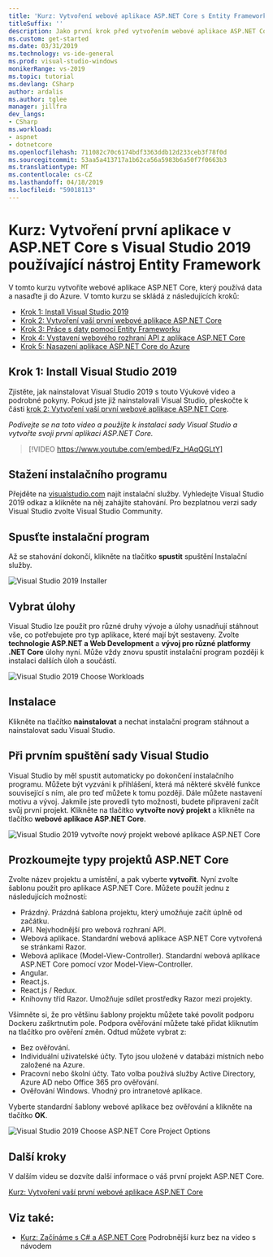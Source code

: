 ```yaml
---
title: 'Kurz: Vytvoření webové aplikace ASP.NET Core s Entity Framework a Visual Studio 2019'
titleSuffix: ''
description: Jako první krok před vytvořením webové aplikace ASP.NET Core zjistěte, jak nainstalovat Visual Studio 2019 s touto Výukové video a podrobné pokyny.
ms.custom: get-started
ms.date: 03/31/2019
ms.technology: vs-ide-general
ms.prod: visual-studio-windows
monikerRange: vs-2019
ms.topic: tutorial
ms.devlang: CSharp
author: ardalis
ms.author: tglee
manager: jillfra
dev_langs:
- CSharp
ms.workload:
- aspnet
- dotnetcore
ms.openlocfilehash: 711082c70c6174bdf3363ddb12d233ceb3f78f0d
ms.sourcegitcommit: 53aa5a413717a1b62ca56a5983b6a50f7f0663b3
ms.translationtype: MT
ms.contentlocale: cs-CZ
ms.lasthandoff: 04/18/2019
ms.locfileid: "59018113"
---
```

# <a name="tutorial-create-your-first-aspnet-core-app-using-entity-framework-with-visual-studio-2019"></a>Kurz: Vytvoření první aplikace v ASP.NET Core s Visual Studio 2019 používající nástroj Entity Framework

V tomto kurzu vytvoříte webové aplikace ASP.NET Core, který používá data a nasaďte ji do Azure. V tomto kurzu se skládá z následujících kroků:

- [Krok 1: Install Visual Studio 2019](#step-1-install-visual-studio-2019)
- [Krok 2: Vytvoření vaší první webové aplikace ASP.NET Core](tutorial-aspnet-core-ef-step-02.md)
- [Krok 3: Práce s daty pomocí Entity Frameworku](tutorial-aspnet-core-ef-step-03.md)
- [Krok 4: Vystavení webového rozhraní API z aplikace ASP.NET Core](tutorial-aspnet-core-ef-step-04.md)
- [Krok 5: Nasazení aplikace ASP.NET Core do Azure](tutorial-aspnet-core-ef-step-05.md)

## <a name="step-1-install-visual-studio-2019"></a>Krok 1: Install Visual Studio 2019

Zjistěte, jak nainstalovat Visual Studio 2019 s touto Výukové video a podrobné pokyny. Pokud jste již nainstalovali Visual Studio, přeskočte k části [krok 2: Vytvoření vaší první webové aplikace ASP.NET Core](tutorial-aspnet-core-ef-step-02.md).

_Podívejte se na toto video a použijte k instalaci sady Visual Studio a vytvořte svoji první aplikaci ASP.NET Core._

> [!VIDEO https://www.youtube.com/embed/Fz_HAqQGLtY]

## <a name="download-the-installer"></a>Stažení instalačního programu

Přejděte na [visualstudio.com](https://visualstudio.com) najít instalační služby. Vyhledejte Visual Studio 2019 odkaz a klikněte na něj zahájíte stahování. Pro bezplatnou verzi sady Visual Studio zvolte Visual Studio Community.

## <a name="start-the-installer"></a>Spusťte instalační program

Až se stahování dokončí, klikněte na tlačítko **spustit** spuštění Instalační služby.

![Visual Studio 2019 Installer](media/vs-2019/vs2019-installer.png)

## <a name="choose-workloads"></a>Vybrat úlohy

Visual Studio lze použít pro různé druhy vývoje a úlohy usnadňují stáhnout vše, co potřebujete pro typ aplikace, které mají být sestaveny. Zvolte **technologie ASP.NET a Web Development** a **vývoj pro různé platformy .NET Core** úlohy nyní. Může vždy znovu spustit instalační program později k instalaci dalších úloh a součástí.

![Visual Studio 2019 Choose Workloads](media/vs-2019/vs2019-choose-workloads.png)

## <a name="install"></a>Instalace

Klikněte na tlačítko **nainstalovat** a nechat instalační program stáhnout a nainstalovat sadu Visual Studio.

## <a name="run-visual-studio-for-the-first-time"></a>Při prvním spuštění sady Visual Studio

Visual Studio by měl spustit automaticky po dokončení instalačního programu. Můžete být vyzváni k přihlášení, která má některé skvělé funkce související s ním, ale pro teď můžete k tomu později. Dále můžete nastavení motivu a vývoj. Jakmile jste provedli tyto možnosti, budete připravení začít svůj první projekt. Klikněte na tlačítko **vytvořte nový projekt** a klikněte na tlačítko **webové aplikace ASP.NET Core**.

![Visual Studio 2019 vytvořte nový projekt webové aplikace ASP.NET Core](media/vs-2019/vs2019-create-new-project.png)

## <a name="explore-aspnet-core-project-types"></a>Prozkoumejte typy projektů ASP.NET Core

Zvolte název projektu a umístění, a pak vyberte **vytvořit**. Nyní zvolte šablonu použít pro aplikace ASP.NET Core. Můžete použít jednu z následujících možností:

- Prázdný. Prázdná šablona projektu, který umožňuje začít úplně od začátku.
- API. Nejvhodnější pro webová rozhraní API.
- Webová aplikace. Standardní webová aplikace ASP.NET Core vytvořená se stránkami Razor.
- Webová aplikace (Model-View-Controller). Standardní webová aplikace ASP.NET Core pomocí vzor Model-View-Controller.
- Angular.
- React.js.
- React.js / Redux.
- Knihovny tříd Razor. Umožňuje sdílet prostředky Razor mezi projekty.

Všimněte si, že pro většinu šablony projektu můžete také povolit podporu Dockeru zaškrtnutím pole. Podpora ověřování můžete také přidat kliknutím na tlačítko pro ověření změn. Odtud můžete vybrat z:

- Bez ověřování.
- Individuální uživatelské účty. Tyto jsou uložené v databázi místních nebo založené na Azure.
- Pracovní nebo školní účty. Tato volba používá služby Active Directory, Azure AD nebo Office 365 pro ověřování.
- Ověřování Windows. Vhodný pro intranetové aplikace.

Vyberte standardní šablony webové aplikace bez ověřování a klikněte na tlačítko **OK**.

![Visual Studio 2019 Choose ASP.NET Core Project Options](media/vs-2019/vs2019-choose-aspnetcore-project.png)

## <a name="next-steps"></a>Další kroky

V dalším videu se dozvíte další informace o váš první projekt ASP.NET Core.

[Kurz: Vytvoření vaší první webové aplikace ASP.NET Core](tutorial-aspnet-core-ef-step-02.md)

## <a name="see-also"></a>Viz také:

- [Kurz: Začínáme s C# a ASP.NET Core](tutorial-aspnet-core.md) Podrobnější kurz bez na video s návodem
